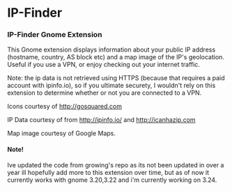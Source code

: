 # IP-Finder

### IP-Finder Gnome Extension

This Gnome extension displays information about your public IP address (hostname, country, AS block etc) and a map image of the IP's geolocation. Useful if you use a VPN, or enjoy checking out your internet traffic.

Note: the ip data is not retrieved using HTTPS (because that requires a paid account with ipinfo.io), so if you ultimate securety, I wouldn't rely on this extension to determine whether or not you are connected to a VPN.

Icons courtesy of http://gosquared.com

IP Data courtesy of from http://ipinfo.io/ and http://icanhazip.com

Map image courtesy of Google Maps.

#### Note!

Ive updated the code from growing's repo as its not been updated in over a year ill hopefully add more to this extension over time, but as of now it currently works with gnome 3.20,3.22
and i'm currently working on 3.24.

